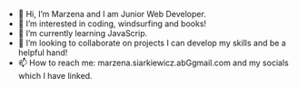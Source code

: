 - 👋 Hi, I’m Marzena and I am Junior Web Developer.
- 👀 I’m interested in coding, windsurfing and books!
- 🌱 I’m currently learning JavaScrip.
- 💞️ I’m looking to collaborate on projects I can develop my skills and be a helpful hand! 
- 📫 How to reach me: marzena.siarkiewicz.abGgmail.com and my socials which I have linked.

<!---
MarzenaSiar/MarzenaSiar is a ✨ special ✨ repository because its `README.md` (this file) appears on your GitHub profile.
You can click the Preview link to take a look at your changes.
--->
